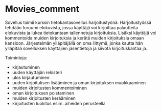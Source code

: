 # Movies_comment

Sovellus toimii kurssin tietokantasovellus harjoitustyönä. Harjoitustyössä tehdään foruumi elokuvista, jossa käyttäjä voi kirjoittaa palautteita elokuvista ja lukea tietokantaan tallennetuja kirjoituksia. Lisäksi käyttäjä voi kommentoida muiden kirjoituksia ja kerätä muiden kirjoituksia omaan kansioon. 
Järjestelmän ylläpitäjällä on oma liittymä, jonka kautta hän ylläpitää sovelluksen käyttäjien jäsentietoja ja siivota kirjoituskantaa ja.

Toimintoja:
- kirjautuminen
- uuden käyttäjän rekisteri
- ulos kirjautuminen
- uuden kirjoituksen lisääminen ja oman kirjoituksen muokkaaminen
- muiden kirjoitusten kommentoiminen
- oman kirjoituksen poistaminen
- muiden kirjoitusten kerääminen
- kirjoitusten luokitus esim. aiheiden perusteella
